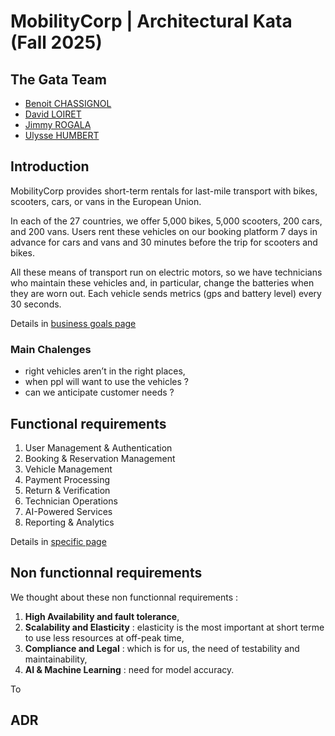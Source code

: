 # MobilityCorp | Architectural Kata (Fall 2025)

## The Gata Team

 - [Benoit CHASSIGNOL](https://www.linkedin.com/in/benoit-chassignol-844716a1/)
 - [David LOIRET](https://www.linkedin.com/in/david-loiret/)
 - [Jimmy ROGALA](https://www.linkedin.com/in/jimmy-rogala/)
 - [Ulysse HUMBERT](https://www.linkedin.com/in/ulyssehumbertgonzalez/)

## Introduction

MobilityCorp provides short-term rentals for last-mile transport with bikes, scooters, cars, or vans in the European Union.

In each of the 27 countries, we offer 5,000 bikes, 5,000 scooters, 200 cars, and 200 vans. Users rent these vehicles on our booking platform 7 days in advance
for cars and vans and 30 minutes before the trip for scooters and bikes.

All these means of transport run on electric motors, so we have technicians who maintain these vehicles and, in particular, change the batteries when they are worn out.
Each vehicle sends metrics (gps and battery level) every 30 seconds.

Details in [business goals page](https://github.com/cndys/gata/blob/main/1_business_goals.md)

### Main Chalenges

* right vehicles aren’t in the right places,
* when ppl will want to use the vehicles ?
* can we anticipate customer needs ?

## Functional requirements

1. User Management & Authentication
2. Booking & Reservation Management
3. Vehicle Management
4. Payment Processing
5. Return & Verification
6. Technician Operations
7. AI-Powered Services
8. Reporting & Analytics

Details in [specific page](https://github.com/cndys/gata/blob/main/2_business_requirements.md)

## Non functionnal requirements

We thought about these non functionnal requirements  :

1. **High Availability and fault tolerance**,
2. **Scalability and Elasticity** : elasticity is the most important at short terme to use less resources at off-peak time,
5. **Compliance and Legal** : which is for us, the need of testability and maintainability,
9. **AI & Machine Learning** : need for model accuracy.

To 

## ADR



